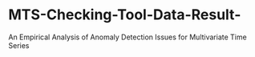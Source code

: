 # MTS-Checking-Tool-Data-Result-
An Empirical Analysis of Anomaly Detection Issues for Multivariate Time Series
